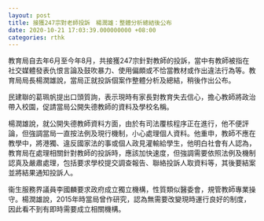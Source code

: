 ```yaml
---
layout: post
title: 接獲247宗對老師投訴　楊潤雄：整體分析總結後公布
date: 2020-10-21 17:03:39.000000000 +08:00
categories: rthk
---
```


教育局自去年6月至今年8月，共接獲247宗針對教師的投訴，當中有教師被指在社交媒體發表仇恨言論及鼓吹暴力、使用偏頗或不恰當教材或作出違法行為等。教育局局長楊潤雄說，當局正就投訴個案作整體分析及總結，稍後作出公布。

民建聯的葛珮帆提出口頭質詢，表示現時有家長對教育失去信心，擔心教師將政治帶入校園，促請當局公開失德教師的資料及學校名稱。

楊潤雄說，就公開失德教師資料方面，由於有司法覆核程序正在進行，他不便評論，但強調當局一直按法例及現行機制，小心處理個人資料。他重申，教師不應在教學中，將港獨、違反國家法的事或個人政見灌輸給學生，他明白社會有人認為，教育局在處理相關針對教師的投訴時，應該加快速度，但強調需要依照法例及機制認真及嚴肅處理，包括要求學校提交調查報告、聯絡投訴人取資料等，其後要結案並將結果通知投訴人。

衞生服務界議員李國麟要求政府成立獨立機構，性質類似醫委會，規管教師專業操守。楊潤雄說，2015年時當局曾作研究，認為無需要改變現時運行良好的制度，因此看不到有即時需要成立相關機構。
